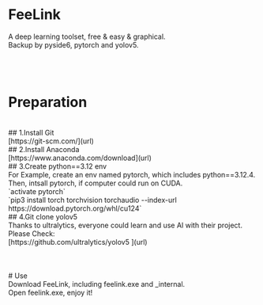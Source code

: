 # FeeLink<br/>
 
A deep learning toolset, free &amp; easy &amp; graphical.<br/>
Backup by pyside6, pytorch and yolov5.<br/>
 <br/>
 <br/>
 <br/>
# Preparation<br/>
 <br/>
## 1.Install Git<br/>
[https://git-scm.com/](url)<br/>
## 2.Install Anaconda<br/>
[https://www.anaconda.com/download](url)<br/>
## 3.Create python==3.12 env<br/>
For Example, create an env named pytorch, which includes python==3.12.4.<br/>
Then, intsall pytorch, if computer could run on CUDA.<br/>
`activate pytorch`<br/>
`pip3 install torch torchvision torchaudio --index-url https://download.pytorch.org/whl/cu124`<br/>
## 4.Git clone yolov5<br/>
Thanks to ultralytics, everyone could learn and use AI with their project. Please Check:<br/>
[https://github.com/ultralytics/yolov5 ](url)<br/>
 <br/>
 <br/>
 <br/>
# Use<br/>
Download FeeLink, including feelink.exe and _internal.<br/> 
Open feelink.exe, enjoy it!<br/>
